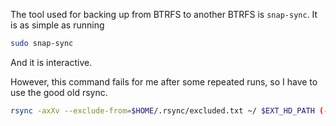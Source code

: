 The tool used for backing up from BTRFS to another BTRFS is `snap-sync`. It is as simple as running

```sh
sudo snap-sync
```

And it is interactive.

However, this command fails for me after some repeated runs, so I have to use the good old rsync.

```sh
rsync -axXv --exclude-from=$HOME/.rsync/excluded.txt ~/ $EXT_HD_PATH (--dry-run)
```
